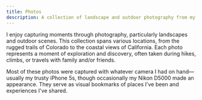 ```yaml
---
title: Photos
description: A collection of landscape and outdoor photography from my travels and adventures
---
```


I enjoy capturing moments through photography, particularly landscapes and outdoor scenes. This collection spans various locations, from the rugged trails of Colorado to the coastal views of California. Each photo represents a moment of exploration and discovery, often taken during hikes, climbs, or travels with family and/or friends.

Most of these photos were captured with whatever camera I had on hand—usually my trusty iPhone 5s, though occasionally my Nikon D5000 made an appearance. They serve as visual bookmarks of places I've been and experiences I've shared.
